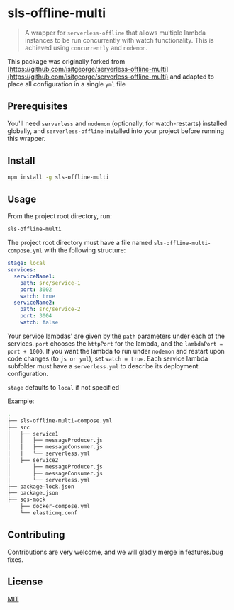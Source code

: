# sls-offline-multi

> A wrapper for `serverless-offline` that allows multiple lambda instances to be run concurrently with watch functionality. This is achieved using `concurrently` and `nodemon`.

This package was originally forked from [https://github.com/isitgeorge/serverless-offline-multi](https://github.com/isitgeorge/serverless-offline-multi) and adapted to place all configuration in a single `yml` file

## Prerequisites

You'll need `serverless` and `nodemon` (optionally, for watch-restarts) installed globally, and `serverless-offline` installed into your project before running this wrapper.

## Install

```bash
npm install -g sls-offline-multi
```

## Usage

From the project root directory, run:

```bash
sls-offline-multi
```

The project root directory must have a file named `sls-offline-multi-compose.yml` with the following structure:

```yaml
stage: local
services:
  serviceName1:
    path: src/service-1
    port: 3002
    watch: true
  serviceName2:
    path: src/service-2
    port: 3004
    watch: false
```

Your service lambdas' are given by the `path` parameters under each of the services.  `port` chooses the `httpPort` for the lambda, and the `lambdaPort = port + 1000`.  If you want the lambda to run under `nodemon` and restart upon code changes (to `js or yml`), set `watch = true`. Each service lambda subfolder must have a `serverless.yml` to describe its deployment configuration.

`stage` defaults to `local` if not specified

Example:

```bash
.
├── sls-offline-multi-compose.yml
├── src
│   ├── service1
│   │   ├── messageProducer.js
│   │   ├── messageConsumer.js
│   │   └── serverless.yml
│   ├── service2
│       ├── messageProducer.js
│       ├── messageConsumer.js
│       └── serverless.yml
├── package-lock.json
├── package.json
├── sqs-mock
    ├── docker-compose.yml
    └── elasticmq.conf

```

## Contributing

Contributions are very welcome, and we will gladly merge in features/bug fixes.

## License

[MIT](LICENSE)
